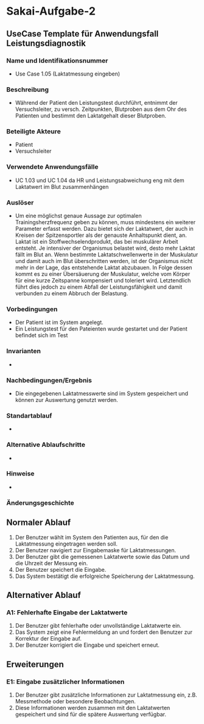 # Sakai-Aufgabe-2
## UseCase Template für Anwendungsfall Leistungsdiagnostik

### Name und Identifikationsnummer
- Use Case 1.05 (Laktatmessung eingeben)
  
### Beschreibung
- Während der Patient den Leistungstest durchführt, entnimmt der Versuchsleiter, zu versch. Zeitpunkten, Blutproben aus dem Ohr des Patienten und bestimmt den Laktatgehalt dieser Blutproben.

### Beteiligte Akteure
- Patient
- Versuchsleiter

### Verwendete Anwendungsfälle
- UC 1.03 und UC 1.04 da HR und Leistungsabweichung eng mit dem Laktatwert im Blut zusammenhängen
  
### Auslöser
- Um eine möglichst genaue Aussage zur optimalen Trainingsherzfrequenz geben zu können, muss mindestens ein weiterer Parameter erfasst werden. Dazu bietet sich der Laktatwert, der auch in Kreisen der Spitzensportler als der genauste Anhaltspunkt dient, an. Laktat ist ein Stoffwechselendprodukt, das bei muskulärer Arbeit entsteht. Je intensiver der Organismus belastet wird, desto mehr Laktat fällt im Blut an. Wenn bestimmte Laktatschwellenwerte in der Muskulatur und damit auch im Blut überschritten werden, ist der Organismus nicht mehr in der Lage, das entstehende Laktat abzubauen. In Folge dessen kommt es zu einer Übersäuerung der Muskulatur, welche vom Körper für eine kurze Zeitspanne kompensiert und toleriert wird. Letztendlich führt dies jedoch zu einem Abfall der Leistungsfähigkeit und damit verbunden zu einem Abbruch der Belastung.

### Vorbedingungen
- Der Patient ist im System angelegt.
- Ein Leistungstest für den Pateienten wurde gestartet und der Patient befindet sich im Test
  
### Invarianten
-

### Nachbedingungen/Ergebnis
- Die eingegebenen Laktatmesswerte sind im System gespeichert und können zur Auswertung genutzt werden.

### Standartablauf
-

### Alternative Ablaufschritte
-

### Hinweise
-

### Änderungsgeschichte






## Normaler Ablauf
1. Der Benutzer wählt im System den Patienten aus, für den die Laktatmessung eingetragen werden soll.
2. Der Benutzer navigiert zur Eingabemaske für Laktatmessungen.
3. Der Benutzer gibt die gemessenen Laktatwerte sowie das Datum und die Uhrzeit der Messung ein.
4. Der Benutzer speichert die Eingabe.
5. Das System bestätigt die erfolgreiche Speicherung der Laktatmessung.

## Alternativer Ablauf
### A1: Fehlerhafte Eingabe der Laktatwerte
1. Der Benutzer gibt fehlerhafte oder unvollständige Laktatwerte ein.
2. Das System zeigt eine Fehlermeldung an und fordert den Benutzer zur Korrektur der Eingabe auf.
3. Der Benutzer korrigiert die Eingabe und speichert erneut.

## Erweiterungen
### E1: Eingabe zusätzlicher Informationen
1. Der Benutzer gibt zusätzliche Informationen zur Laktatmessung ein, z.B. Messmethode oder besondere Beobachtungen.
2. Diese Informationen werden zusammen mit den Laktatwerten gespeichert und sind für die spätere Auswertung verfügbar.
